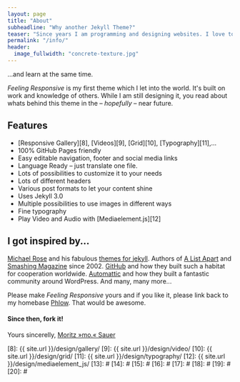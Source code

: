 ```yaml
---
layout: page
title: "About"
subheadline: "Why another Jekyll Theme?"
teaser: "Since years I am programming and designing websites. I love to work with open source tools and learn via code from others. This time I want to try to give something back..."
permalink: "/info/"
header:
  image_fullwidth: "concrete-texture.jpg"
---
```


...and learn at the same time.

_Feeling Responsive_ is my first theme which I let into the world. It's built on work and knowledge of others. While I am still designing it, you read about whats behind this theme in the – _hopefully_ – near future.

## Features

- [Responsive Gallery][8], [Videos][9], [Grid][10], [Typography][11],...
- 100% GitHub Pages friendly
- Easy editable navigation, footer and social media links
- Language Ready – just translate one file.
- Lots of possibilities to customize it to your needs
- Lots of different headers
- Various post formats to let your content shine
- Uses Jekyll 3.0
- Multiple possibilities to use images in different ways
- Fine typography
- Play Video and Audio with [Mediaelement.js][12]

## I got inspired by...

[Michael Rose][1] and his fabulous [themes for jekyll][2]. Authors of [A List Apart][4] and [Smashing Magazine][5] since 2002. [GitHub][6] and how they built such a habitat for cooperation worldwide. [Automattic][3] and how they built a fantastic community around WordPress. And many, many more...

Please make _Feeling Responsive_ yours and if you like it, please link back to my homebase <a href="http://phlow.de/">Phlow</a>. That would be awesome.

#### Since then, fork it!

Yours sincerelly, [Moritz »mo.« Sauer][7]

[1]: http://mademistakes.com/about/
[2]: http://mademistakes.com/work/jekyll-themes/
[3]: http://automattic.com/
[4]: http://alistapart.com/
[5]: http://www.smashingmagazine.com/
[6]: https://github.com/
[7]: http://sauer.io

[8]: {{ site.url }}/design/gallery/
[9]: {{ site.url }}/design/video/
[10]: {{ site.url }}/design/grid/
[11]: {{ site.url }}/design/typography/
[12]: {{ site.url }}/design/mediaelement_js/
[13]: #
[14]: #
[15]: #
[16]: #
[17]: #
[18]: #
[19]: #
[20]: #
